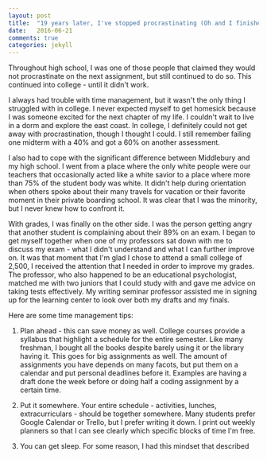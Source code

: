 ```yaml
---
layout: post
title:  "19 years later, I've stopped procrastinating (Oh and I finished my first year at college!)"
date:   2016-06-21 
comments: true
categories: jekyll
---
```


Throughout high school, I was one of those people that claimed they would not procrastinate on the next assignment, but still continued to do so. This continued into college - until it didn't work.

I always had trouble with time management, but it wasn't the only thing I struggled with in college. I never expected myself to get homesick because I was someone excited for the next chapter of my life. I couldn't wait to live in a dorm and explore the east coast. In college, I definitely could not get away with procrastination, though I thought I could. I still remember failing one midterm with a 40% and got a 60% on another assessment. 

I also had to cope with the significant difference between Middlebury and my high school. I went from a place where the only white people were our teachers that occasionally acted like a white savior to a place where more than 75% of the student body was white. It didn't help during orientation when others spoke about their many travels for vacation or their favorite moment in their private boarding school. It was clear that I was the minority, but I never knew how to confront it. 

With grades, I was finally on the other side. I was the person getting angry that another student is complaining about their 89% on an exam. I began to get myself together when one of my professors sat down with me to discuss my exam - what I didn't understand and what I can further improve on. It was that moment that I'm glad I chose to attend a small college of 2,500, I received the attention that I needed in order to improve my grades. The professor, who also happened to be an educational psychologist, matched me with two juniors that I could study with and gave me advice on taking tests effectively. My writing seminar professor assisted me in signing up for the learning center to look over both my drafts and my finals.

Here are some time management tips:

1) Plan ahead - this can save money as well. College courses provide a syllabus that highlight a schedule for the entire semester. Like many freshman, I bought all the books despite barely using it or the library having it. This goes for big assignments as well. The amount of assignments you have depends on many facots, but put them on a calendar and put personal deadlines before it. Examples are having a draft done the week before or doing half a coding assignment by a certain time. 

2) Put it somewhere. Your entire schedule - activities, lunches, extracurriculars - should be together somewhere. Many students prefer Google Calendar or Trello, but I prefer writing it down. I print out weekly planners so that I can see clearly which specific blocks of time I'm free.

3) You can get sleep. For some reason, I had this mindset that described 



